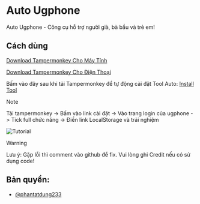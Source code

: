 
# Auto Ugphone

Auto Ugphone - Công cụ hỗ trợ người già, bà bầu và trẻ em!


## Cách dùng

[Download Tampermonkey Cho Máy Tính](https://chromewebstore.google.com/detail/tampermonkey/dhdgffkkebhmkfjojejmpbldmpobfkfo)

[Download Tampermonkey Cho Điện Thoại](https://chromewebstore.google.com/detail/tampermonkey-legacy/lcmhijbkigalmkeommnijlpobloojgfn)

Bấm vào đây sau khi tải Tampermonkey để tự động cài đặt Tool Auto: [Install Tool](https://github.com/phantatdung233/auto-ugphone/raw/main/tampermonkey.user.js)

> [!NOTE]
> Tải tampermonkey -> Bấm vào link cài đặt -> Vào trang login của ugphone -> Tick full chức năng -> Điền link LocalStorage và trải nghiệm

![Tutorial](https://img.upanh.tv/2025/04/20/Screenshot-2025-04-20-062123.png)


> [!WARNING]
Lưu ý: Gặp lỗi thì comment vào github để fix. Vui lòng ghi Credit nếu có sử dụng code!


## Bản quyền:
- [@phantatdung233](https://www.github.com/phantatdung233)

